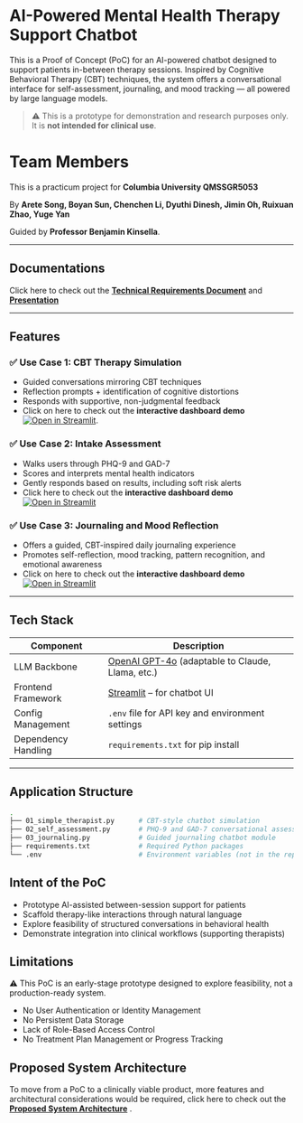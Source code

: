 # AI-Powered Mental Health Therapy Support Chatbot

This is a Proof of Concept (PoC) for an AI-powered chatbot designed to support patients in-between therapy sessions. Inspired by Cognitive Behavioral Therapy (CBT) techniques, the system offers a conversational interface for self-assessment, journaling, and mood tracking — all powered by large language models.

> ⚠️ This is a prototype for demonstration and research purposes only. It is **not intended for clinical use**.

# Team Members
This is a practicum project for **Columbia University QMSSGR5053**

By **Arete Song, Boyan Sun, Chenchen Li, Dyuthi Dinesh, Jimin Oh, Ruixuan Zhao, Yuge Yan**  

Guided by **Professor Benjamin Kinsella**.

---
## Documentations
Click here to check out the [**Technical Requirements Document**](Technical_Requirements_Document.pdf/) and [**Presentation**](LLM_Therapy_Companion.pdf/)

---
## Features

### ✅ Use Case 1: CBT Therapy Simulation  
- Guided conversations mirroring CBT techniques
- Reflection prompts + identification of cognitive distortions
- Responds with supportive, non-judgmental feedback
- Click on here to check out the **interactive dashboard demo** [![Open in Streamlit](https://static.streamlit.io/badges/streamlit_badge_black_white.svg)](https://01simpletherapistpy-ge5dpxndetvtwf5iazhr4n.streamlit.app/).

### ✅ Use Case 2: Intake Assessment  
- Walks users through PHQ-9 and GAD-7  
- Scores and interprets mental health indicators  
- Gently responds based on results, including soft risk alerts
- Click here to check out the **interactive dashboard demo** [![Open in Streamlit](https://static.streamlit.io/badges/streamlit_badge_black_white.svg)](https://02intakeselfassessmentpy-4ymcdbzvuzghxhhaskfpxk.streamlit.app/)

### ✅ Use Case 3: Journaling and Mood Reflection  
- Offers a guided, CBT-inspired daily journaling experience  
- Promotes self-reflection, mood tracking, pattern recognition, and emotional awareness
- Click on here to check out the **interactive dashboard demo** [![Open in Streamlit](https://static.streamlit.io/badges/streamlit_badge_black_white.svg)](https://03journaling.streamlit.app/)

---

## Tech Stack

| Component               | Description                                        |
|-------------------------|----------------------------------------------------|
| LLM Backbone          | [OpenAI GPT-4o](https://openai.com/research/gpt-4o-system-card) (adaptable to Claude, Llama, etc.) |
| Frontend Framework    | [Streamlit](https://streamlit.io) – for chatbot UI |
| Config Management     | `.env` file for API key and environment settings   |
| Dependency Handling   | `requirements.txt` for pip install                 |

---

## Application Structure

```bash
.
├── 01_simple_therapist.py      # CBT-style chatbot simulation
├── 02_self_assessment.py       # PHQ-9 and GAD-7 conversational assessment
├── 03_journaling.py            # Guided journaling chatbot module
├── requirements.txt            # Required Python packages
└── .env                        # Environment variables (not in the repo)
```

## Intent of the PoC
- Prototype AI-assisted between-session support for patients
- Scaffold therapy-like interactions through natural language
- Explore feasibility of structured conversations in behavioral health
- Demonstrate integration into clinical workflows (supporting therapists)

## Limitations
⚠️ This PoC is an early-stage prototype designed to explore feasibility, not a production-ready system.
- No User Authentication or Identity Management
- No Persistent Data Storage
- Lack of Role-Based Access Control
- No Treatment Plan Management or Progress Tracking

## Proposed System Architecture
To move from a PoC to a clinically viable product, more features and architectural considerations would be required, click here to check out the [**Proposed System Architecture**](Proposed_System_Architecture/) .

